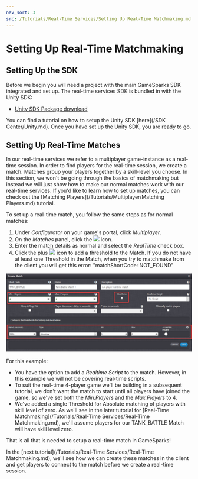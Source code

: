 ```yaml
---
nav_sort: 3
src: /Tutorials/Real-Time Services/Setting Up Real-Time Matchmaking.md
---
```


# Setting Up Real-Time Matchmaking

## Setting Up the SDK

Before we begin you will need a project with the main GameSparks SDK integrated and set up. The real-time services SDK is bundled in with the Unity SDK:
* [Unity SDK Package download](http://repo.gamesparks.net/unity-sdk/Gamesparks_Unity_5.3.5.209.unitypackage)

You can find a tutorial on how to setup the Unity SDK [here](/SDK Center/Unity.md). Once you have set up the Unity SDK, you are ready to go.


## Setting Up Real-Time Matches

In our real-time services we refer to a multiplayer game-instance as a real-time session. In order to find players for the real-time session, we create a match.
Matches group your players together by a skill-level you choose. In this section, we won't be going through the basics of matchmaking but instead we will just show how to make our normal matches work with our real-time services. If you'd like to learn how to set up matches, you can check out the [Matching Players](/Tutorials/Multiplayer/Matching Players.md) tutorial.

To set up a real-time match, you follow the same steps as for normal matches:

1. Under *Configurator* on your game's portal, click *Multiplayer*.
2. On the *Matches* panel, click the ![](/img/fa/plus.png) icon.
3. Enter the match details as normal and select the *RealTime* check box.
4. Click the plus ![](/img/fa/plus.png) icon to add a threshold to the Match. If you do not have at least one Threshold in the Match, when you try to matchmake from the client you will get this error: "matchShortCode: NOT_FOUND"

![](img/RTSDK/3.png)

For this example:
* You have the option to add a *Realtime Script* to the match. However, in this example we will not be covering real-time scripts.
* To suit the real-time 4-player game we'll be building in a subsequent tutorial, we don't want the match to start until all players have joined the game, so we've set both the *Min.Players* and the *Max.Players* to 4.
* We've added a single Threshold for Absolute matching of players with skill level of zero. As we'll see in the later tutorial for [Real-Time Matchmaking](/Tutorials/Real-Time Services/Real-Time Matchmaking.md), we'll assume players for our TANK_BATTLE Match will have skill level zero.


That is all that is needed to setup a real-time match in GameSparks!

In the [next tutorial](/Tutorials/Real-Time Services/Real-Time Matchmaking.md), we'll see how we can create these matches in the client and get players to connect to the match before we create a real-time session.
